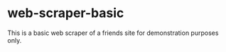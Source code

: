 # web-scraper-basic

This is a basic web scraper of a friends site for demonstration purposes only.
